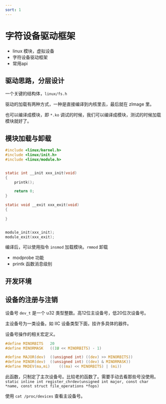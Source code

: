 ```yaml
---
sort: 1
---
```

# 字符设备驱动框架


- linux 模块，虚拟设备
- 字符设备驱动框架
- 常用api


## 驱动思路，分层设计

一个关键的结构体，`linux/fs.h`

驱动的加载有两种方式，一种是直接编译到内核里去，最后就在 zImage 里。

也可以编译成模块，即 `*.ko` 调试的时候，我们可以编译成模块，测试的时候加载模块就好了。


## 模块加载与卸载


```c
#include <linux/kernel.h>
#include <linux/init.h>
#include <linux/module.h>


static int __init xxx_init(void)
{
    printk();

    return 0;
}

static void __exit xxx_exit(void)
{
    
}


module_init(xxx_init);
module_exit(xxx_exit);
```

编译后，可以使用指令 `insmod` 加载模块。`rmmod` 卸载

- modprobe 功能
- printk 函数消息级别


## 开发环境


## 设备的注册与注销



设备号 `dev_t` 是一个 u32 类型整数。高12位主设备号，低20位次设备号。

主设备号为一类设备。如 IIC 设备类型下面，挂许多具体的器件。

设备号操作的相关宏定义。
```c
#define MINORBITS	20
#define MINORMASK	((1U << MINORBITS) - 1)

#define MAJOR(dev)	((unsigned int) ((dev) >> MINORBITS))
#define MINOR(dev)	((unsigned int) ((dev) & MINORMASK))
#define MKDEV(ma,mi)	(((ma) << MINORBITS) | (mi))
```

此函数，只制定了主次设备号。比较老的函数了。需要手动去看那些号没使用。
`static inline int register_chrdev(unsigned int major, const char *name, const struct file_operations *fops)`

使用 `cat /proc/devices` 查看主设备号。






